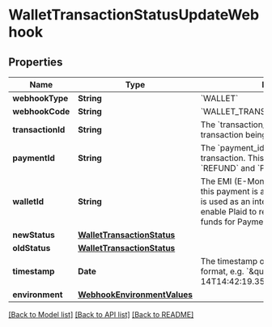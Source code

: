 # WalletTransactionStatusUpdateWebhook

## Properties
Name | Type | Description | Notes
------------ | ------------- | ------------- | -------------
**webhookType** | **String** | &#x60;WALLET&#x60; | 
**webhookCode** | **String** | &#x60;WALLET_TRANSACTION_STATUS_UPDATE&#x60; | 
**transactionId** | **String** | The &#x60;transaction_id&#x60; for the wallet transaction being updated | 
**paymentId** | **String** | The &#x60;payment_id&#x60; associated with the transaction. This will be present in case of &#x60;REFUND&#x60; and &#x60;PIS_PAY_IN&#x60;. | [optional] 
**walletId** | **String** | The EMI (E-Money Institution) wallet that this payment is associated with. This wallet is used as an intermediary account to enable Plaid to reconcile the settlement of funds for Payment Initiation requests. | [optional] 
**newStatus** | [**WalletTransactionStatus**](WalletTransactionStatus.md) |  | 
**oldStatus** | [**WalletTransactionStatus**](WalletTransactionStatus.md) |  | 
**timestamp** | **Date** | The timestamp of the update, in [ISO 8601](https://wikipedia.org/wiki/ISO_8601) format, e.g. &#x60;\&quot;2017-09-14T14:42:19.350Z\&quot;&#x60; | 
**environment** | [**WebhookEnvironmentValues**](WebhookEnvironmentValues.md) |  | 

[[Back to Model list]](../README.md#documentation-for-models) [[Back to API list]](../README.md#documentation-for-api-endpoints) [[Back to README]](../README.md)


